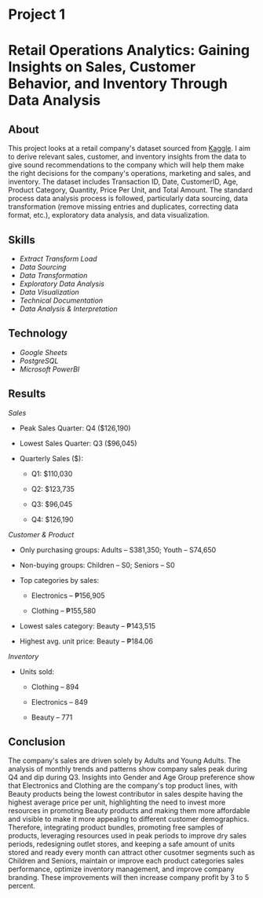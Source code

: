 # Project 1 
# Retail Operations Analytics: Gaining Insights on Sales, Customer Behavior, and Inventory Through Data Analysis

## About 

This project looks at a retail company's dataset sourced from [Kaggle](https://www.kaggle.com/datasets/mohammadtalib786/retail-sales-dataset/data). I aim to derive relevant sales, customer, and inventory insights from the data to give sound recommendations to the company which will help them make the right decisions for the company's operations, marketing and sales, and inventory. The dataset includes Transaction ID, Date, CustomerID, Age, Product Category, Quantity, Price Per Unit, and Total Amount. The standard process data analysis process is followed, particularly data sourcing, data transformation (remove missing entries and duplicates, correcting data format, etc.), exploratory data analysis, and data visualization.

## Skills

* *Extract Transform Load*
* *Data Sourcing*
* *Data Transformation*
* *Exploratory Data Analysis*
* *Data Visualization*
* *Technical Documentation*
* *Data Analysis & Interpretation*

## Technology

* *Google Sheets* 
* *PostgreSQL*
* *Microsoft PowerBI*

## Results

*Sales*

* Peak Sales Quarter: Q4 ($126,190)

* Lowest Sales Quarter: Q3 ($96,045)

* Quarterly Sales ($):

  * Q1: $110,030

  * Q2: $123,735

  * Q3: $96,045

  * Q4: $126,190


*Customer & Product*

* Only purchasing groups: Adults – S381,350; Youth – S74,650

* Non-buying groups: Children – S0; Seniors – S0

* Top categories by sales:

  * Electronics – ₱156,905

  * Clothing – ₱155,580

* Lowest sales category: Beauty – ₱143,515

* Highest avg. unit price: Beauty – ₱184.06


*Inventory*

* Units sold:

  * Clothing – 894

  * Electronics – 849

  * Beauty – 771

## Conclusion

The company's sales are driven solely by Adults and Young Adults. The analysis of monthly trends and patterns show company sales peak during Q4 and dip during Q3. Insights into Gender and Age Group preference show that Electronics and Clothing are the company's top product lines, with Beauty products being the lowest contributor in sales despite having the highest average price per unit, highlighting the need to invest more resources in promoting Beauty products and making them more affordable and visible to make it more appealing to different customer demographics. Therefore, integrating product bundles, promoting free samples of products, leveraging resources used in peak periods to improve dry sales periods, redesigning outlet stores, and keeping a safe amount of units stored and ready every month can attract other cusotmer segments such as Children and Seniors, maintain or improve each product categories sales performance, optimize inventory management, and improve company branding. These improvements will then increase company profit by 3 to 5 percent.

